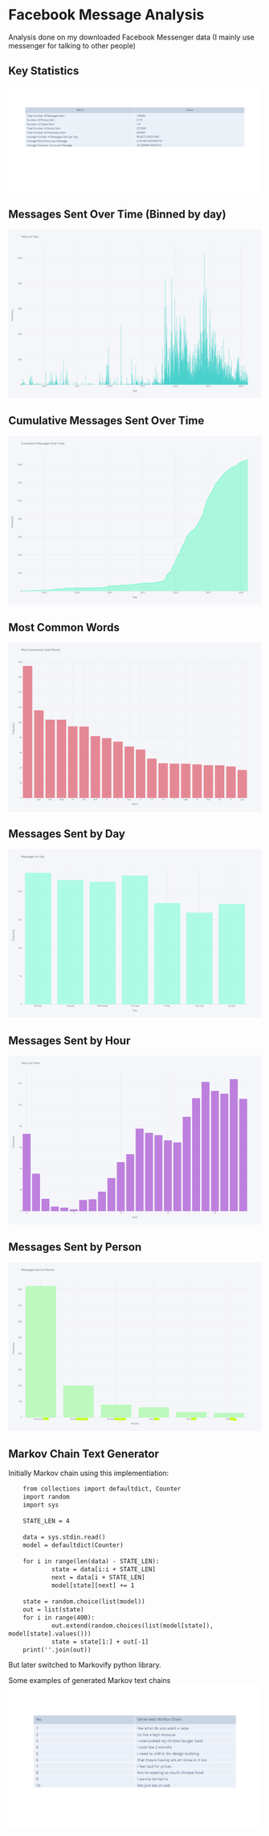 # Facebook Message Analysis

Analysis done on my downloaded Facebook Messenger data (I mainly use messenger for talking to other people)

## Key Statistics
![Key Statistics](/graphs/text_table.png)

## Messages Sent Over Time (Binned by day)
![Messages sent over time ](/graphs/messages_over_time.png)

## Cumulative Messages Sent Over Time
![Cumulative Messages sent over time ](/graphs/cumulative_messages_over_time.png)

## Most Common Words
![Most Common Words](/graphs/common_words.png)

## Messages Sent by Day
![Messages Sent by Day](/graphs/messages_on_day.png)

## Messages Sent by Hour
![Messages Sent by Hour](/graphs/messages_on_hour.png)

## Messages Sent by Person
![Messages Sent by person](/graphs/messages_sent_person.png)

## Markov Chain Text Generator

Initially Markov chain using this implementiation:

		from collections import defaultdict, Counter
		import random
		import sys

		STATE_LEN = 4

		data = sys.stdin.read()
		model = defaultdict(Counter)

		for i in range(len(data) - STATE_LEN):
				state = data[i:i + STATE_LEN]
				next = data[i + STATE_LEN]
				model[state][next] += 1

		state = random.choice(list(model))
		out = list(state)
		for i in range(400):
				out.extend(random.choices(list(model[state]), model[state].values()))
				state = state[1:] + out[-1]
		print(''.join(out))
    
But later switched to Markovify python library.

Some examples of generated Markov text chains
![Markov text chains](/graphs/markov_gen.PNG)

